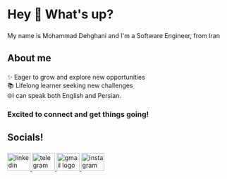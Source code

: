 <h1 align="left">Hey 👋 What's up?</h1>

###

<p align="left">My name is Mohammad Dehghani and I'm a Software Engineer, from Iran</p>

###

<h2 align="left">About me</h2>

###

<p align="left">✨ Eager to grow and explore new opportunities<br>📚 Lifelong learner seeking new challenges<br>🌐I can speak both English and Persian.</p>

###

<h3 align="left">Excited to connect and get things going!</h3>

###

<h2 align="left">Socials!</h2>

###

<div align="left">
  <a href="https://www.linkedin.com/in/dehqanimohammad/" target="_blank">
    <img src="https://raw.githubusercontent.com/maurodesouza/profile-readme-generator/master/src/assets/icons/social/linkedin/default.svg" width="52" height="40" alt="linkedin logo"  />
  </a>
  <a href="https://t.me/thatsaboutmoh" target="_blank">
    <img src="https://raw.githubusercontent.com/maurodesouza/profile-readme-generator/master/src/assets/icons/social/telegram/default.svg" width="52" height="40" alt="telegram logo"  />
  </a>
  <a href="mailto:dehqaniimohamad@gmail.com" target="_blank">
    <img src="https://raw.githubusercontent.com/maurodesouza/profile-readme-generator/master/src/assets/icons/social/gmail/default.svg" width="52" height="40" alt="gmail logo"  />
  </a>
  <a href="https://www.instagram.com/mohammad.4real?igsh=MTZ5NDN3Yzk1dmViaw%3D%3D&utm_source=qr" target="_blank">
    <img src="https://raw.githubusercontent.com/maurodesouza/profile-readme-generator/master/src/assets/icons/social/instagram/default.svg" width="52" height="40" alt="instagram logo"  />
  </a>
</div>

###
